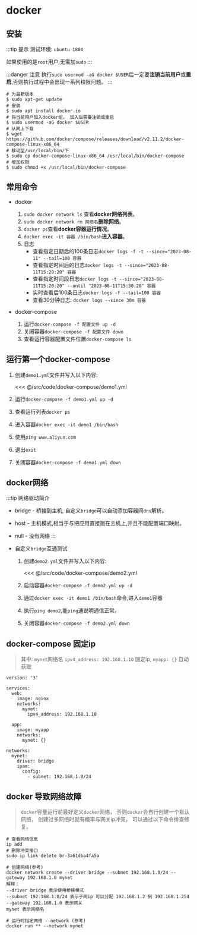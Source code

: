 # docker 

## 安装

:::tip 提示
测试环境: ``ubuntu 1804``

如果使用的是``root``用户,无需加``sudo``
:::

:::danger 注意
执行``sudo usermod -aG docker $USER``后一定要**注销当前用户**或**重启**,否则执行过程中会出现一系列权限问题。
:::

```shell{5-6}
# 为最新版本
$ sudo apt-get update 
# 安装
$ sudo apt install docker.io
# 将当前用户加入docker组， 加入后需要注销或重启
$ sudo usermod -aG docker $USER
# 从网上下载
$ wget https://github.com/docker/compose/releases/download/v2.11.2/docker-compose-linux-x86_64 
# 移动至/usr/local/bin/下
$ sudo cp docker-compose-linux-x86_64 /usr/local/bin/docker-compose
# 增加权限
$ sudo chmod +x /usr/local/bin/docker-compose
```

## 常用命令

- docker
	1. ``sudo docker network ls`` 查看**docker网络列表**。
	1. ``sudo docker network rm 网络名``**删除网络**。
	1. ``docker ps``查看**docker容器运行情况**。
	1. ``docker exec -it 容器 /bin/bash``**进入容器**。
	1. 日志
		- 查看指定日期后的100条日志``docker logs -f -t --since="2023-08-11" --tail=100 容器``
		- 查看指定时间后的日志``docker logs -t --since="2023-08-11T15:20:20" 容器``
		- 查看指定时间段日志``docker logs -t --since="2023-08-11T15:20:20" --until "2023-08-11T15:30:20" 容器``
		- 实时查看后100条日志``docker logs -f --tail=100 容器``
		- 查看30分钟日志: ``docker logs --since 30m 容器``


- docker-compose

	1. 运行``docker-compose -f 配置文件 up -d``
	1. 关闭容器``docker-compose -f 配置文件 down``
	1. 查看运行容器配置文件位置``docker-compose ls``

## 运行第一个docker-compose

1. 创建``demo1.yml``文件并写入以下内容:
	
	<<< @/src/code/docker-compose/demo1.yml

1. 运行``docker-compose -f demo1.yml up -d``
1. 查看运行列表``docker ps``
1. 进入容器``docker exec -it demo1 /bin/bash``
1. 使用``ping www.aliyun.com``
1. 退出``exit``
1. 关闭容器``docker-compose -f demo1.yml down``

## docker网络

:::tip 网络驱动简介
- bridge - 桥接到主机, 自定义``bridge``可以自动添加容器间``dns``解析。
- host - 主机模式,相当于与把应用直接跑在主机上,并且不能配置端口映射。
- null - 没有网络
:::

- 自定义``bridge``互通测试

	1. 创建``demo2.yml``文件并写入以下内容:

		<<< @/src/code/docker-compose/demo2.yml

	1. 启动容器``docker-compose -f demo2.yml up -d``
	1. 通过``docker exec -it demo1 /bin/bash``命令,进入``demo1``容器
	1. 执行``ping demo2``,能``ping``通说明通信正常。
	1. 关闭容器``docker-compose -f demo2.yml down``

## docker-compose 固定ip

> 其中: `mynet`网络名 `ipv4_address: 192.168.1.10` 固定ip, `myapp: {}` 自动获取

```yaml{6-8,12-13,15-20}
version: '3'

services:
  web:
    image: nginx
    networks:
      mynet:
        ipv4_address: 192.168.1.10

  app:
    image: myapp
    networks:
      mynet: {}

networks:
  mynet:
    driver: bridge
    ipam:
      config:
        - subnet: 192.168.1.0/24
```

## docker 导致网络故障

> `docker`容量运行前最好定义`docker`网络，
否则`docker`会自行创建一个默认网络，
创建过多网络时就有概率与网关ip冲突，
可以通过以下命令排查修复。

```shell
# 查看网络信息
ip add
# 删除冲突接口
sudo ip link delete br-3a61dba4fa5a

# 创建网络(参考)
docker network create --driver bridge --subnet 192.168.1.0/24 --gateway 192.168.1.0 mynet
解释：
--driver bridge 表示使用桥接模式
--subnet 192.168.1.0/24 表示子网ip 可以分配 192.168.1.2 到 192.168.1.254
--gateway 192.168.1.0 表示网关
mynet 表示网络名

# 运行时指定网络 --network (参考)
docker run ** --network mynet
```

